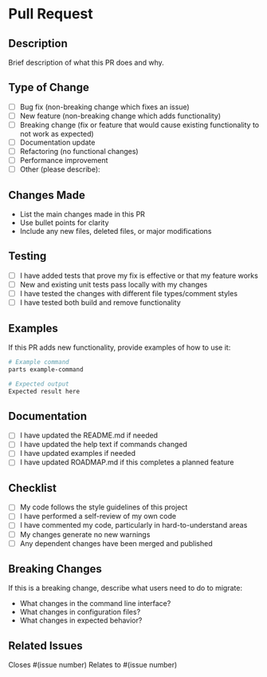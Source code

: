 # Pull Request

## Description
Brief description of what this PR does and why.

## Type of Change
- [ ] Bug fix (non-breaking change which fixes an issue)
- [ ] New feature (non-breaking change which adds functionality)
- [ ] Breaking change (fix or feature that would cause existing functionality to not work as expected)
- [ ] Documentation update
- [ ] Refactoring (no functional changes)
- [ ] Performance improvement
- [ ] Other (please describe):

## Changes Made
- List the main changes made in this PR
- Use bullet points for clarity
- Include any new files, deleted files, or major modifications

## Testing
- [ ] I have added tests that prove my fix is effective or that my feature works
- [ ] New and existing unit tests pass locally with my changes
- [ ] I have tested the changes with different file types/comment styles
- [ ] I have tested both build and remove functionality

## Examples
If this PR adds new functionality, provide examples of how to use it:

```bash
# Example command
parts example-command

# Expected output
Expected result here
```

## Documentation
- [ ] I have updated the README.md if needed
- [ ] I have updated the help text if commands changed
- [ ] I have updated examples if needed
- [ ] I have updated ROADMAP.md if this completes a planned feature

## Checklist
- [ ] My code follows the style guidelines of this project
- [ ] I have performed a self-review of my own code
- [ ] I have commented my code, particularly in hard-to-understand areas
- [ ] My changes generate no new warnings
- [ ] Any dependent changes have been merged and published

## Breaking Changes
If this is a breaking change, describe what users need to do to migrate:

- What changes in the command line interface?
- What changes in configuration files?
- What changes in expected behavior?

## Related Issues
Closes #(issue number)
Relates to #(issue number)